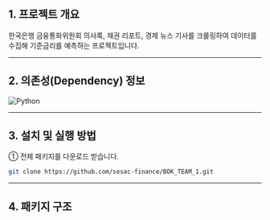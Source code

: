 ## 1. 프로젝트 개요
한국은행 금융통화위원회 의사록, 채권 리포트, 경제 뉴스 기사를 크롤링하여 데이터를 수집해 기준금리를 예측하는 프로젝트입니다.

---

## 2. 의존성(Dependency) 정보

![Python](https://img.shields.io/badge/Python-3.9.13-brightgreen)

---

## 3. 설치 및 실행 방법

① 전체 패키지를 다운로드 받습니다.

```bash
git clone https://github.com/sesac-finance/BOK_TEAM_1.git
```

---

## 4. 패키지 구조


